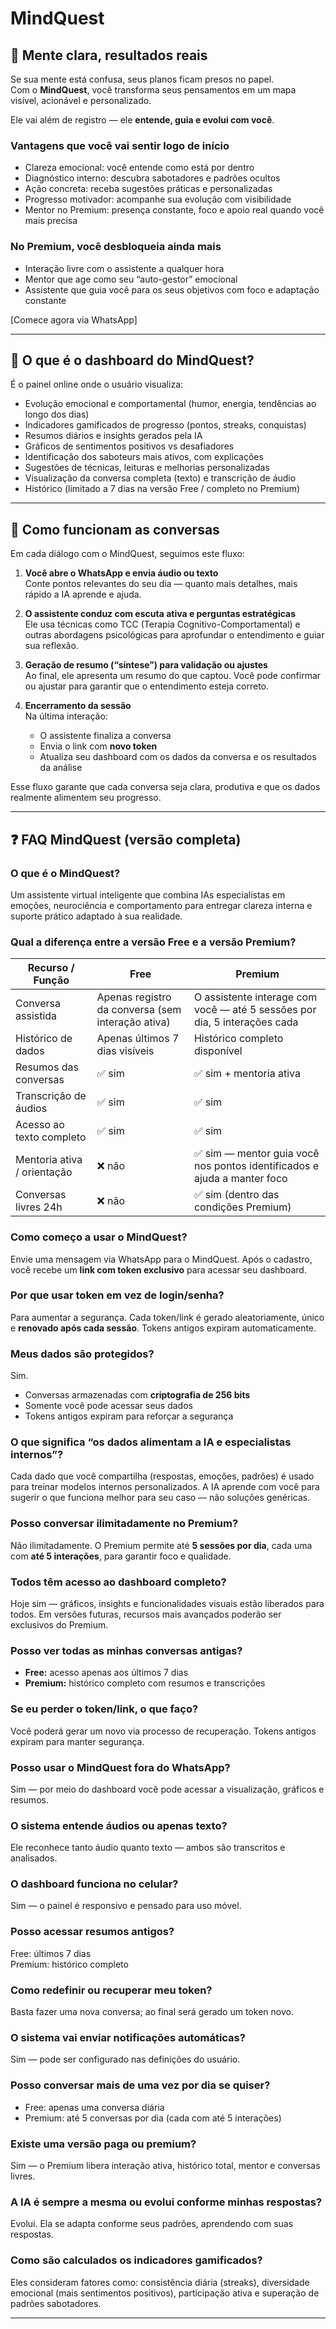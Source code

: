 # MindQuest

## 🌟 Mente clara, resultados reais

Se sua mente está confusa, seus planos ficam presos no papel.  
Com o **MindQuest**, você transforma seus pensamentos em um mapa visível, acionável e personalizado.

Ele vai além de registro — ele **entende, guia e evolui com você**.

### Vantagens que você vai sentir logo de início

- Clareza emocional: você entende como está por dentro  
- Diagnóstico interno: descubra sabotadores e padrões ocultos  
- Ação concreta: receba sugestões práticas e personalizadas  
- Progresso motivador: acompanhe sua evolução com visibilidade  
- Mentor no Premium: presença constante, foco e apoio real quando você mais precisa  

### No Premium, você desbloqueia ainda mais

- Interação livre com o assistente a qualquer hora  
- Mentor que age como seu “auto-gestor” emocional  
- Assistente que guia você para os seus objetivos com foco e adaptação constante  

[Comece agora via WhatsApp]

---

## 🔹 O que é o dashboard do MindQuest?

É o painel online onde o usuário visualiza:

- Evolução emocional e comportamental (humor, energia, tendências ao longo dos dias)  
- Indicadores gamificados de progresso (pontos, streaks, conquistas)  
- Resumos diários e insights gerados pela IA  
- Gráficos de sentimentos positivos vs desafiadores  
- Identificação dos saboteurs mais ativos, com explicações  
- Sugestões de técnicas, leituras e melhorias personalizadas  
- Visualização da conversa completa (texto) e transcrição de áudio  
- Histórico (limitado a 7 dias na versão Free / completo no Premium)

---

## 🔄 Como funcionam as conversas

Em cada diálogo com o MindQuest, seguimos este fluxo:

1. **Você abre o WhatsApp e envia áudio ou texto**  
   Conte pontos relevantes do seu dia — quanto mais detalhes, mais rápido a IA aprende e ajuda.

2. **O assistente conduz com escuta ativa e perguntas estratégicas**  
   Ele usa técnicas como TCC (Terapia Cognitivo-Comportamental) e outras abordagens psicológicas para aprofundar o entendimento e guiar sua reflexão.

3. **Geração de resumo (“síntese”) para validação ou ajustes**  
   Ao final, ele apresenta um resumo do que captou. Você pode confirmar ou ajustar para garantir que o entendimento esteja correto.

4. **Encerramento da sessão**  
   Na última interação:  
   - O assistente finaliza a conversa  
   - Envia o link com **novo token**  
   - Atualiza seu dashboard com os dados da conversa e os resultados da análise  

Esse fluxo garante que cada conversa seja clara, produtiva e que os dados realmente alimentem seu progresso.

---

## ❓ FAQ MindQuest (versão completa)

### O que é o MindQuest?  
Um assistente virtual inteligente que combina IAs especialistas em emoções, neurociência e comportamento para entregar clareza interna e suporte prático adaptado à sua realidade.

### Qual a diferença entre a versão Free e a versão Premium?

| Recurso / Função             | Free                                                         | Premium                                                                 |
|-----------------------------|---------------------------------------------------------------|--------------------------------------------------------------------------|
| Conversa assistida           | Apenas registro da conversa (sem interação ativa)             | O assistente interage com você — até 5 sessões por dia, 5 interações cada |
| Histórico de dados           | Apenas últimos 7 dias visíveis                               | Histórico completo disponível                                            |
| Resumos das conversas        | ✅ sim                                                        | ✅ sim + mentoria ativa                                                    |
| Transcrição de áudios        | ✅ sim                                                        | ✅ sim                                                                     |
| Acesso ao texto completo     | ✅ sim                                                        | ✅ sim                                                                     |
| Mentoria ativa / orientação   | ❌ não                                                        | ✅ sim — mentor guia você nos pontos identificados e ajuda a manter foco  |
| Conversas livres 24h         | ❌ não                                                        | ✅ sim (dentro das condições Premium)                                     |

### Como começo a usar o MindQuest?  
Envie uma mensagem via WhatsApp para o MindQuest. Após o cadastro, você recebe um **link com token exclusivo** para acessar seu dashboard.

### Por que usar token em vez de login/senha?  
Para aumentar a segurança. Cada token/link é gerado aleatoriamente, único e **renovado após cada sessão**. Tokens antigos expiram automaticamente.

### Meus dados são protegidos?  
Sim.  
- Conversas armazenadas com **criptografia de 256 bits**  
- Somente você pode acessar seus dados  
- Tokens antigos expiram para reforçar a segurança  

### O que significa “os dados alimentam a IA e especialistas internos”?  
Cada dado que você compartilha (respostas, emoções, padrões) é usado para treinar modelos internos personalizados. A IA aprende com você para sugerir o que funciona melhor para seu caso — não soluções genéricas.

### Posso conversar ilimitadamente no Premium?  
Não ilimitadamente. O Premium permite até **5 sessões por dia**, cada uma com **até 5 interações**, para garantir foco e qualidade.

### Todos têm acesso ao dashboard completo?  
Hoje sim — gráficos, insights e funcionalidades visuais estão liberados para todos. Em versões futuras, recursos mais avançados poderão ser exclusivos do Premium.

### Posso ver todas as minhas conversas antigas?  
- **Free:** acesso apenas aos últimos 7 dias  
- **Premium:** histórico completo com resumos e transcrições  

### Se eu perder o token/link, o que faço?  
Você poderá gerar um novo via processo de recuperação. Tokens antigos expiram para manter segurança.

### Posso usar o MindQuest fora do WhatsApp?  
Sim — por meio do dashboard você pode acessar a visualização, gráficos e resumos.

### O sistema entende áudios ou apenas texto?  
Ele reconhece tanto áudio quanto texto — ambos são transcritos e analisados.

### O dashboard funciona no celular?  
Sim — o painel é responsivo e pensado para uso móvel.

### Posso acessar resumos antigos?  
Free: últimos 7 dias  
Premium: histórico completo

### Como redefinir ou recuperar meu token?  
Basta fazer uma nova conversa; ao final será gerado um token novo.

### O sistema vai enviar notificações automáticas?  
Sim — pode ser configurado nas definições do usuário.

### Posso conversar mais de uma vez por dia se quiser?  
- Free: apenas uma conversa diária  
- Premium: até 5 conversas por dia (cada com até 5 interações)

### Existe uma versão paga ou premium?  
Sim — o Premium libera interação ativa, histórico total, mentor e conversas livres.

### A IA é sempre a mesma ou evolui conforme minhas respostas?  
Evolui. Ela se adapta conforme seus padrões, aprendendo com suas respostas.

### Como são calculados os indicadores gamificados?  
Eles consideram fatores como: consistência diária (streaks), diversidade emocional (mais sentimentos positivos), participação ativa e superação de padrões sabotadores.

---

